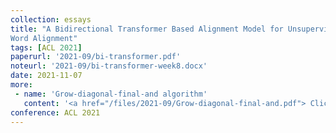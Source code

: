 ```yaml
---
collection: essays
title: "A Bidirectional Transformer Based Alignment Model for Unsupervised
Word Alignment"
tags: [ACL 2021]
paperurl: '2021-09/bi-transformer.pdf'
noteurl: '2021-09/bi-transformer-week8.docx'
date: 2021-11-07
more:
 - name: 'Grow-diagonal-final-and algorithm'
   content: '<a href="/files/2021-09/Grow-diagonal-final-and.pdf"> Click here</a>'
conference: ACL 2021
---
```



